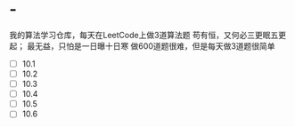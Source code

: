 # -
我的算法学习仓库，每天在LeetCode上做3道算法题
苟有恒，又何必三更眠五更起；
最无益，只怕是一日曝十日寒
做600道题很难，但是每天做3道题很简单
- [ ] 10.1
- [ ] 10.2
- [ ] 10.3
- [ ] 10.4
- [ ] 10.5
- [ ] 10.6
